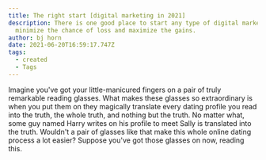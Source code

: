 ```yaml
---
title: The right start [digital marketing in 2021]
description: There is one good place to start any type of digital marketing to
  minimize the chance of loss and maximize the gains.
author: bj horn
date: 2021-06-20T16:59:17.747Z
tags:
  - created
  - Tags
---
```

Imagine you've got your little-manicured fingers on a pair of truly remarkable reading glasses. What makes these glasses so extraordinary is when you put them on they magically translate every dating profile you read into the truth, the whole truth, and nothing but the truth. No matter what, some guy named Harry writes on his profile to meet Sally is translated into the truth. Wouldn't a pair of glasses like that make this whole online dating process a lot easier? Suppose you've got those glasses on now, reading this.